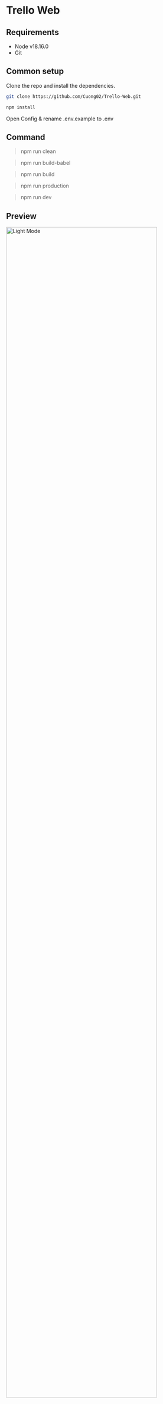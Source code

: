 # Trello Web

## Requirements

- Node v18.16.0
- Git

## Common setup

Clone the repo and install the dependencies.

```bash
git clone https://github.com/Cuong02/Trello-Web.git
```

```bash
npm install
```

Open Config & rename .env.example to .env

## Command

> npm run clean

> npm run build-babel

> npm run build

> npm run production

> npm run dev

## Preview

<img  src="https://github.com/Cuong02/Trello-Web/tree/master/src/utils/trello-web.png"  alt="Light Mode"  width="90%"></img>

Thanks for watching!
